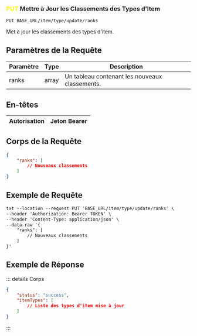 
### <span style="color:yellow">PUT</span> Mettre à Jour les Classements des Types d'Item

```plaintext
PUT BASE_URL/item/type/update/ranks
```

Met à jour les classements des types d'item.

## Paramètres de la Requête

| Paramètre | Type  | Description                       |
| --------- | ----- | --------------------------------- |
| ranks     | array | Un tableau contenant les nouveaux classements. |

## En-têtes

| Autorisation | Jeton Bearer |
| ------------- | ----------- |

## Corps de la Requête

```json
{
    "ranks": [
        // Nouveaux classements
    ]
}
```

## Exemple de Requête

```txt
txt --location --request PUT 'BASE_URL/item/type/update/ranks' \
--header 'Authorization: Bearer TOKEN' \
--header 'Content-Type: application/json' \
--data-raw '{
    "ranks": [
        // Nouveaux classements
    ]
}'
```

## Exemple de Réponse

::: details Corps

```json
{
    "status": "success",
    "itemTypes": [
        // Liste des types d'item mise à jour
    ]
}
```

:::
